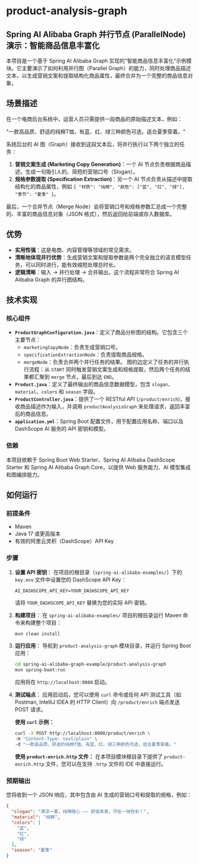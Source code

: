 # product-analysis-graph

## Spring AI Alibaba Graph 并行节点 (ParallelNode) 演示：智能商品信息丰富化

本项目是一个基于 Spring AI Alibaba Graph 实现的“智能商品信息丰富化”示例模块。它主要演示了如何利用并行图（Parallel Graph）的能力，同时处理商品描述文本，以生成营销文案和提取结构化商品属性，最终合并为一个完整的商品信息对象。

## 场景描述

在一个电商后台系统中，运营人员只需提供一段商品的原始描述文本，例如：

"一款高品质、舒适的纯棉T恤，有蓝、红、绿三种颜色可选，适合夏季穿着。"

系统后台的 AI 图（Graph）接收到这段文本后，将并行执行以下两个独立的任务：

1.  **营销文案生成 (Marketing Copy Generation)**：一个 AI 节点负责根据商品描述，生成一句吸引人的、简短的营销口号（Slogan）。
2.  **规格参数提取 (Specification Extraction)**：另一个 AI 节点负责从描述中提取结构化的商品属性，例如 `{ "材质": "纯棉", "颜色": ["蓝", "红", "绿"], "季节": "夏季" }`。

最后，一个合并节点（Merge Node）会将营销口号和规格参数汇总成一个完整的、丰富的商品信息对象（JSON 格式），然后返回给前端或存入数据库。

## 优势

*   **实用性强**：这是电商、内容管理等领域的常见需求。
*   **清晰地体现并行优势**：生成营销文案和提取参数是两个完全独立的语言模型任务，可以同时进行，能有效缩短处理总时长。
*   **逻辑清晰**：输入 -> 并行处理 -> 合并输出，这个流程非常符合 Spring AI Alibaba Graph 的并行图结构。

## 技术实现

### 核心组件

*   **`ProductGraphConfiguration.java`**：定义了商品分析图的结构。它包含三个主要节点：
    *   `marketingCopyNode`：负责生成营销口号。
    *   `specificationExtractionNode`：负责提取商品规格。
    *   `mergeNode`：负责合并两个并行任务的结果。
    图的边定义了任务的并行执行流程：从 `START` 同时触发营销文案生成和规格提取，然后两个任务的结果都汇聚到 `merge` 节点，最后到达 `END`。
*   **`Product.java`**：定义了最终输出的商品信息数据模型，包含 `slogan`、`material`、`colors` 和 `season` 字段。
*   **`ProductController.java`**：提供了一个 RESTful API (`/product/enrich`)，接收商品描述作为输入，并调用 `productAnalysisGraph` 来处理请求，返回丰富后的商品信息。
*   **`application.yml`**：Spring Boot 配置文件，用于配置应用名称、端口以及 DashScope AI 服务的 API 密钥和模型。

### 依赖

本项目依赖于 Spring Boot Web Starter、Spring AI Alibaba DashScope Starter 和 Spring AI Alibaba Graph Core，以提供 Web 服务能力、AI 模型集成和图编排能力。

## 如何运行

### 前提条件

*   Maven
*   Java 17 或更高版本
*   有效的阿里云灵积（DashScope）API Key

### 步骤

1.  **设置 API 密钥**：
    在项目的根目录（`spring-ai-alibaba-examples/`）下的 `key.env` 文件中设置您的 DashScope API Key：
    ```properties
    AI_DASHSCOPE_API_KEY=YOUR_DASHSCOPE_API_KEY
    ```
    请将 `YOUR_DASHSCOPE_API_KEY` 替换为您的实际 API 密钥。

2.  **构建项目**：
    在 `spring-ai-alibaba-examples/` 项目的根目录运行 Maven 命令来构建整个项目：
    ```bash
    mvn clean install
    ```

3.  **运行应用**：
    导航到 `product-analysis-graph` 模块目录，并运行 Spring Boot 应用：
    ```bash
    cd spring-ai-alibaba-graph-example/product-analysis-graph
    mvn spring-boot:run
    ```
    应用将在 `http://localhost:8080` 启动。

4.  **测试端点**：
    应用启动后，您可以使用 `curl` 命令或任何 API 测试工具（如 Postman, IntelliJ IDEA 的 HTTP Client）向 `/product/enrich` 端点发送 POST 请求。

    **使用 `curl` 示例：**
    ```bash
    curl -X POST http://localhost:8080/product/enrich \
    -H "Content-Type: text/plain" \
    -d "一款高品质、舒适的纯棉T恤，有蓝、红、绿三种颜色可选，适合夏季穿着。"
    ```

    **使用 `product-enrich.http` 文件：**
    在本项目模块根目录下提供了 `product-enrich.http` 文件，您可以在支持 `.http` 文件的 IDE 中直接运行。

### 预期输出

您将收到一个 JSON 响应，其中包含由 AI 生成的营销口号和提取的规格，例如：

```json
{
  "slogan": "清凉一夏，纯棉随心 —— 舒适本真，尽在一抹色彩！",
  "material": "纯棉",
  "colors": [
    "蓝",
    "红",
    "绿"
  ],
  "season": "夏季"
}
```
